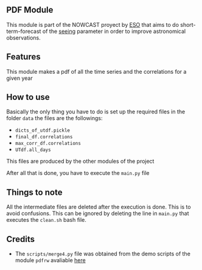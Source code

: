 ## PDF Module
This module is part of the NOWCAST proyect by [ESO](https://www.eso.org) that aims to do short-term-forecast of the [seeing](https://en.wikipedia.org/wiki/Astronomical_seeing) parameter in order to improve astronomical observations.

## Features
This module makes a pdf of all the time series and the correlations for a given year


## How to use
Basically the only thing you have to do is set up 
the required files in the folder ``data`` the files are the followings:

   * ``dicts_of_utdf.pickle``
   * ``final_df.correlations``
   * ``max_corr_df.correlations``
   * ``UTdf.all_days``

This files are produced by the other modules of the project

After all that is done, you have to execute the ``main.py`` file
## Things to note
All the intermediate files are deleted after the execution is done. This is to avoid confusions. This can be ignored by deleting the line in ``main.py`` that executes the ``clean.sh`` bash file.

## Credits
  * The ``scripts/merge4.py`` file was obtained from the demo scripts of the module
  ``pdfrw`` avaliable [here](https://github.com/pmaupin/pdfrw/blob/master/examples/4up.py)
